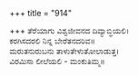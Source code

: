 +++
title = "914"

+++
ತೆರೆಯಾಗು ವಿಶ್ವಜೀವನದ ದಿವ್ಯಾಬ್ಧಿಯಲಿ।  
ಕರಗಿಸದರಲಿ ನಿನ್ನ ಬೇರೆತನದರಿವ॥  
ಮರುತನುರುಬನು ತಾಳುತೇಳುತೋಲಾಡುತ್ತ।  
ವಿರಮಿಸಾ ಲೀಲೆಯಲಿ - ಮಂಕುತಿಮ್ಮ॥  
